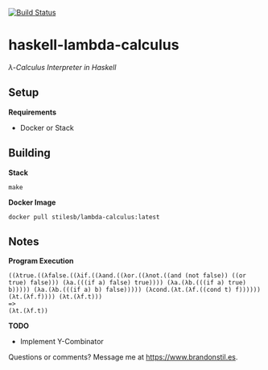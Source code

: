 [![Build Status](https://travis-ci.org/stilesb/haskell-lambda-calculus.svg?branch=master)](https://travis-ci.org/stilesb/haskell-lambda-calculus)

# haskell-lambda-calculus

*λ-Calculus Interpreter in Haskell*

## Setup

**Requirements**

* Docker or Stack

## Building

**Stack**

`make`

**Docker Image**

`docker pull stilesb/lambda-calculus:latest`

## Notes

**Program Execution**

```
((λtrue.((λfalse.((λif.((λand.((λor.((λnot.((and (not false)) ((or true) false))) (λa.(((if a) false) true)))) (λa.(λb.(((if a) true) b))))) (λa.(λb.(((if a) b) false))))) (λcond.(λt.(λf.((cond t) f)))))) (λt.(λf.f)))) (λt.(λf.t)))
=>
(λt.(λf.t))
```

**TODO**

* Implement Y-Combinator

Questions or comments? Message me at https://www.brandonstil.es.


